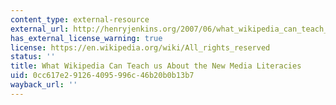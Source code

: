```yaml
---
content_type: external-resource
external_url: http://henryjenkins.org/2007/06/what_wikipedia_can_teach_us_ab.html
has_external_license_warning: true
license: https://en.wikipedia.org/wiki/All_rights_reserved
status: ''
title: What Wikipedia Can Teach us About the New Media Literacies
uid: 0cc617e2-9126-4095-996c-46b20b0b13b7
wayback_url: ''
---
```


